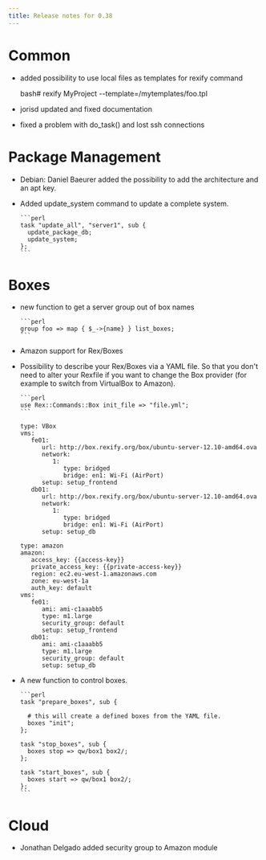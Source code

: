 ```yaml
---
title: Release notes for 0.38
---
```


# Common

-   added possibility to use local files as templates for rexify command

    bash# rexify MyProject --template=/mytemplates/foo.tpl

-   jorisd updated and fixed documentation

-   fixed a problem with do\_task() and lost ssh connections

# Package Management

-   Debian: Daniel Baeurer added the possibility to add the architecture and an apt key.

-   Added update\_system command to update a complete system.

        ```perl
        task "update_all", "server1", sub {
          update_package_db;
          update_system;
        };
        ```

# Boxes

-   new function to get a server group out of box names

        ```perl
        group foo => map { $_->{name} } list_boxes;
        ```

-   Amazon support for Rex/Boxes

-   Possibility to describe your Rex/Boxes via a YAML file. So that you don't need to alter your Rexfile if you want to change the Box provider (for example to switch from VirtualBox to Amazon).

        ```perl
        use Rex::Commands::Box init_file => "file.yml";
        ```

        type: VBox
        vms:
           fe01:
              url: http://box.rexify.org/box/ubuntu-server-12.10-amd64.ova
              network:
                 1:
                    type: bridged
                    bridge: en1: Wi-Fi (AirPort)
              setup: setup_frontend
           db01:
              url: http://box.rexify.org/box/ubuntu-server-12.10-amd64.ova
              network:
                 1:
                    type: bridged
                    bridge: en1: Wi-Fi (AirPort)
              setup: setup_db
    
        type: amazon
        amazon:
           access_key: {{access-key}}
           private_access_key: {{private-access-key}}
           region: ec2.eu-west-1.amazonaws.com
           zone: eu-west-1a
           auth_key: default
        vms:
           fe01:
              ami: ami-c1aaabb5
              type: m1.large
              security_group: default
              setup: setup_frontend
           db01:
              ami: ami-c1aaabb5
              type: m1.large
              security_group: default
              setup: setup_db

-   A new function to control boxes.

        ```perl
        task "prepare_boxes", sub {
        
          # this will create a defined boxes from the YAML file.
          boxes "init";
        };
        
        task "stop_boxes", sub {
          boxes stop => qw/box1 box2/;
        };
        
        task "start_boxes", sub {
          boxes start => qw/box1 box2/;
        };
        ```

# Cloud

-   Jonathan Delgado added security group to Amazon module

